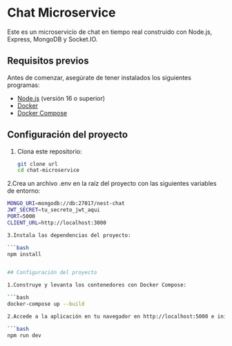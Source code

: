 # Chat Microservice

Este es un microservicio de chat en tiempo real construido con Node.js, Express, MongoDB y Socket.IO.

## Requisitos previos

Antes de comenzar, asegúrate de tener instalados los siguientes programas:

- [Node.js](https://nodejs.org/) (versión 16 o superior)
- [Docker](https://www.docker.com/)
- [Docker Compose](https://docs.docker.com/compose/)

## Configuración del proyecto

1. Clona este repositorio:

   ```bash
   git clone url
   cd chat-microservice

2.Crea un archivo .env en la raíz del proyecto con las siguientes variables de entorno:

   ```bash
   MONGO_URI=mongodb://db:27017/nest-chat
   JWT_SECRET=tu_secreto_jwt_aqui
   PORT=5000
   CLIENT_URL=http://localhost:3000

3.Instala las dependencias del proyecto:

   ```bash
   npm install


## Configuración del proyecto

1.Construye y levanta los contenedores con Docker Compose:

   ```bash
   docker-compose up --build

2.Accede a la aplicación en tu navegador en http://localhost:5000 e inicia el servidor:
 
   ```bash
   npm run dev